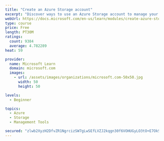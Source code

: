 ```yaml
---
title: "Create an Azure Storage account"
excerpt: "Discover ways to use an Azure Storage account to manage your data for billing, access, and storage location of your blobs, files, queues, and tables."
webUrl: https://docs.microsoft.com/en-us/learn/modules/create-azure-storage-account/
type: course
price: Free
length: PT30M
ratings:
  count: 9384
  average: 4.782289
heat: 59

provider:
  name: Microsoft Learn
  domain: microsoft.com
  images:
    - url: /assets/images/organizations/microsoft.com-50x50.jpg
      width: 50
      height: 50

levels:
  - Beginner

topics:
  - Azure
  - Storage
  - Management Tools

secured: "zlwb2XyzH2DfvZR1NgrcizSW7gLwSEfLVZJ2kqgn30f6VOHUGyLO3tO+E7OkSvfVcVpfe/X8cW8ZjByIPY+9d1kuIKZ3CF+/TTdwh1dkUAvTBatECUFSuNOkXOnodfsboavpKNtmc1F4IlEkF21qfP7DnO/ZwP0rV+O9ddXfxaAlP4t1FW+oOhtUrEaKtzeMadqBOPAcqWKEcTikOgjaOXl8PrgWFw0ZeMwxIxoOpEGi/mR+iaxkhPMivGxtjAPzln84lYepJftVH2XONKHy2qbHH9qbz328Fhs89ueDyYDAowz5tVA2rD6Cj+8yJbSkGN+AlPrfxI4W2c43bJUW9NKY/goBwNNeQzvsKRF6rkvzVSAQzmS7FseoCDf5R9U4w3WAojbSPyV0gRHRyUEozDTPvqLvJHNnZQHW/6wGaJQ=;KB200rXBRJO6vL3hdLpoWw=="
---
```


